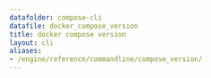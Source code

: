 ```yaml
---
datafolder: compose-cli
datafile: docker_compose_version
title: docker compose version
layout: cli
aliases:
- /engine/reference/commandline/compose_version/
---
```


<!--
Sorry, but the contents of this page are automatically generated from
Docker's source code. If you want to suggest a change to the text that appears
here, you'll need to find the string by searching this repo:
https://github.com/docker/compose
-->
